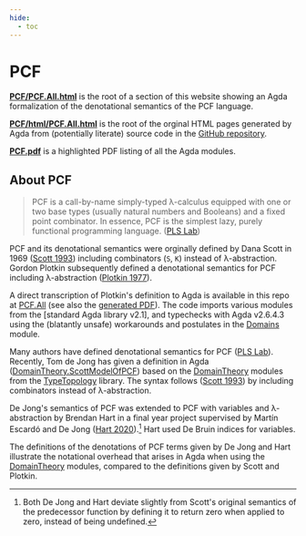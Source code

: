 ```yaml
---
hide:
  - toc
---
```


# PCF

**[PCF/PCF.All.html](PCF.All.md)** is the root of a section of this website showing
an Agda formalization of the denotational semantics of the PCF language.

**[PCF/html/PCF.All.html](html/PCF.All.html)** is the root of the orginal HTML pages
generated by Agda from (potentially literate) source code in the [GitHub repository].

**[PCF.pdf]** is a highlighted PDF listing of all the Agda modules.

[GitHub repository]: https://github.com/pdmosses/xds-agda/
[PCF.pdf]: https://github.com/pdmosses/xds-agda/blob/main/latex/PCF.pdf

## About PCF

> PCF is a call-by-name simply-typed λ-calculus equipped with one or two base
> types (usually natural numbers and Booleans) and a fixed point combinator.
> In essence, PCF is the simplest lazy, purely functional programming language.
> ([PLS Lab])

PCF and its denotational semantics were orginally defined by Dana Scott in 1969
([Scott 1993]) including combinators (`S`, `K`) instead of λ-abstraction.
Gordon Plotkin subsequently defined a denotational semantics for PCF including 
λ-abstraction ([Plotkin 1977]).

A direct transcription of Plotkin's definition to Agda is available in this
repo at [PCF.All] (see also the [generated PDF][Generated PDF of PCF]).
The code imports various modules from the [standard Agda library v2.1], and
typechecks with Agda v2.6.4.3 using the (blatantly unsafe) workarounds and
postulates in the [Domains][PCF Domains] module.

Many authors have defined denotational semantics for PCF ([PLS Lab]). Recently,
Tom de Jong has given a definition in Agda ([DomainTheory.ScottModelOfPCF])
based on the [DomainTheory] modules from the [TypeTopology] library. The syntax
follows ([Scott 1993]) by including combinators instead of λ-abstraction.

De Jong's semantics of PCF was extended to PCF with variables and λ-abstraction
by Brendan Hart in a final year project supervised by Martín Escardó and
De Jong ([Hart 2020]).[^1] Hart used De Bruin indices for variables.

[^1]: Both De Jong and Hart deviate slightly from Scott's original semantics
    of the predecessor function by defining it to return zero when applied to
    zero, instead of being undefined.

The definitions of the denotations of PCF terms given by De Jong and Hart
illustrate the notational overhead that arises in Agda when using the
[DomainTheory] modules, compared to the definitions given by Scott and Plotkin.

[PLS Lab]: https://www.pls-lab.org/PCF "Web page"
[Scott 1993]: https://doi.org/10.1016/0304-3975(93)90095-B "TCS paper DOI"
[Plotkin 1977]: https://doi.org/10.1016/0304-3975(77)90044-5 "TCS paper DOI"
[PCF.All]: https://github.com/pdmosses/xds-agda/blob/main/PCF/All.lagda "Agda module"
[Generated PDF of PCF]: https://github.com/pdmosses/xds-agda/blob/main/latex/PCF.pdf "PDF generated by Agda"
[PCF Domains]: https://github.com/pdmosses/xds-agda/blob/main/PCF/Domains.lagda "Agda module"
[DomainTheory]: https://www.cs.bham.ac.uk/~mhe/TypeTopology/DomainTheory.index.html "Agda modules"
[TypeTopology]: https://www.cs.bham.ac.uk/~mhe/TypeTopology "Agda library"
[DomainTheory.ScottModelOfPCF]: https://martinescardo.github.io/TypeTopology/DomainTheory.ScottModelOfPCF.ScottModelOfPCF.html "Agda module"
[Hart 2020]: https://github.com/BrendanHart/Investigating-Properties-of-PCF "GitHub repo"
[DomainTheory.Bilimits.Dinfinity]: https://martinescardo.github.io/TypeTopology/DomainTheory.Bilimits.Dinfinity.html  "Agda module"
